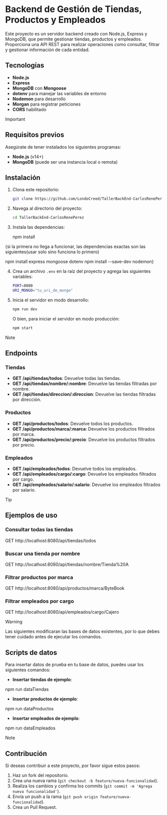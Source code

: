 
# Backend de Gestión de Tiendas, Productos y Empleados

Este proyecto es un servidor backend creado con Node.js, Express y MongoDB, que permite gestionar tiendas, productos y empleados. Proporciona una API REST para realizar operaciones como consultar, filtrar y gestionar información de cada entidad.

## Tecnologías

- **Node.js**
- **Express**
- **MongoDB** con **Mongoose**
- **dotenv** para manejar las variables de entorno
- **Nodemon** para desarrollo
- **Morgan** para registrar peticiones
- **CORS** habilitado

>[!IMPORTANT]
>
>## Requisitos previos
>
>Asegúrate de tener instalados los siguientes programas:
>
>- **Node.js** (v14+)
>- **MongoDB** (puede ser una instancia local o remota)
  
## Instalación

1. Clona este repositorio:

   ```bash
   git clone https://github.com/LondoCreed/TallerBackEnd-CarlosRenePerez.git
   ```

2. Navega al directorio del proyecto:

   ```bash
   cd TallerBackEnd-CarlosRenePerez
   ```

3. Instala las dependencias:

   npm install

{si la primera no llega a funcionar, las dependencias exactas son las siguientes(usar solo sino funciona lo primero)

   npm install express mongoose dotenv
   npm install --save-dev nodemon}

4. Crea un archivo `.env` en la raíz del proyecto y agrega las siguientes variables:

   ```bash
   PORT=8080
   URI_MONGO="tu_uri_de_mongo"
   ```

5. Inicia el servidor en modo desarrollo:

   ```bash
   npm run dev
   ```

   O bien, para iniciar el servidor en modo producción:

   ```bash
   npm start
   ```
>[!NOTE]
>## Endpoints
>
>### Tiendas
>
>- **GET /api/tiendas/todos**: Devuelve todas las tiendas.
>- **GET /api/tiendas/nombre/:nombre**: Devuelve las tiendas filtradas por nombre.
>- **GET /api/tiendas/direccion/:direccion**: Devuelve las tiendas filtradas por dirección.
>
>### Productos
>
>- **GET /api/productos/todos**: Devuelve todos los productos.
>- **GET /api/productos/marca/:marca**: Devuelve los productos filtrados por marca.
>- **GET /api/productos/precio/:precio**: Devuelve los productos filtrados por precio.
>
>### Empleados
>
>- **GET /api/empleados/todos**: Devuelve todos los empleados.
>- **GET /api/empleados/cargo/:cargo**: Devuelve los empleados filtrados por cargo.
>- **GET /api/empleados/salario/:salario**: Devuelve los empleados filtrados por salario.

>[!TIP]
>## Ejemplos de uso
>
>### Consultar todas las tiendas
>
>GET http://localhost:8080/api/tiendas/todos
>
>### Buscar una tienda por nombre
>
>GET http://localhost:8080/api/tiendas/nombre/Tienda%20A
>
>### Filtrar productos por marca
>
>GET http://localhost:8080/api/productos/marca/ByteBook
>
>### Filtrar empleados por cargo
>
>GET http://localhost:8080/api/empleados/cargo/Cajero

>[!WARNING]
>Las siguientes modificaran las bases de datos existentes, por lo que debes tener cuidado antes de ejecutar los comandos.
>## Scripts de datos
>
>Para insertar datos de prueba en tu base de datos, puedes usar los siguientes comandos:
>
>- **Insertar tiendas de ejemplo**:
>
>  npm run dataTiendas
>
>- **Insertar productos de ejemplo**:
>
> npm run dataProductos
>
>- **Insertar empleados de ejemplo**:
>
>  npm run dataEmpleados

>[!NOTE]
>## Contribución
>
>Si deseas contribuir a este proyecto, por favor sigue estos pasos:
>
>1. Haz un fork del repositorio.
>2. Crea una nueva rama (`git checkout -b feature/nueva-funcionalidad`).
>3. Realiza los cambios y confirma los commits (`git commit -m 'Agrega nueva funcionalidad'`).
>4. Envía un push a la rama (`git push origin feature/nueva-funcionalidad`).
>5. Crea un Pull Request.
